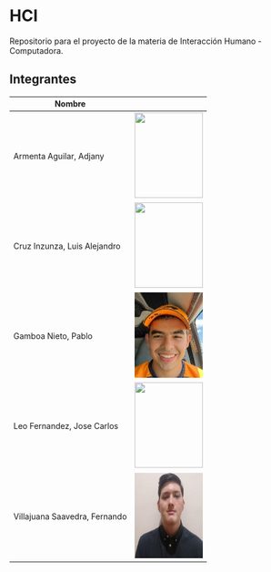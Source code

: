 # HCI
Repositorio para el proyecto de la materia de Interacción Humano - Computadora.

## Integrantes 

| Nombre | <!-- --> |
|--------|-|
|Armenta Aguilar, Adjany| <img src="" width="120" height="150"> |
|Cruz Inzunza, Luis Alejandro| <img src="" width="120" height="150"> |
|Gamboa Nieto, Pablo|<img src="./team/ProfilePicPablo2.jpeg" width="120" height="150">|
|Leo Fernandez, Jose Carlos| <img src="" width="120" height="150">|
|Villajuana Saavedra, Fernando| <img src="./team/FotoFer.png" width="120" height="150"> |
